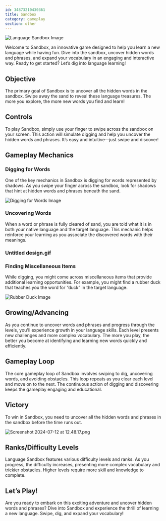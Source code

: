 ```yaml
---
id: 34873210430361
title: Sandbox
category: gameplay
section: other
---
```

![Language Sandbox Image](https://help.studycat.com/hc/article_attachments/34873193987353)

Welcome to Sandbox, an innovative game designed to help you learn a new language while having fun. Dive into the sandbox, uncover hidden words and phrases, and expand your vocabulary in an engaging and interactive way. Ready to get started? Let’s dig into language learning!

Objective
---------

The primary goal of Sandbox is to uncover all the hidden words in the sandbox. Swipe away the sand to reveal these language treasures. The more you explore, the more new words you find and learn!

Controls
--------

To play Sandbox, simply use your finger to swipe across the sandbox on your screen. This action will simulate digging and help you uncover the hidden words and phrases. It’s easy and intuitive—just swipe and discover!

Gameplay Mechanics
------------------

### Digging for Words

One of the key mechanics in Sandbox is digging for words represented by shadows. As you swipe your finger across the sandbox, look for shadows that hint at hidden words and phrases beneath the sand.

![Digging for Words Image](https://help.studycat.com/hc/article_attachments/34873193990169)

### Uncovering Words

When a word or phrase is fully cleared of sand, you are told what it is in both your native language and the target language. This mechanic helps reinforce your learning as you associate the discovered words with their meanings.

### Untitled design.gif

### Finding Miscellaneous Items

While digging, you might come across miscellaneous items that provide additional learning opportunities. For example, you might find a rubber duck that teaches you the word for “duck” in the target language.

![Rubber Duck Image](https://help.studycat.com/hc/article_attachments/34873210402585)

Growing/Advancing
-----------------

As you continue to uncover words and phrases and progress through the levels, you'll experience growth in your language skills. Each level presents new challenges and more complex vocabulary. The more you play, the better you become at identifying and learning new words quickly and efficiently.

Gameplay Loop
-------------

The core gameplay loop of Sandbox involves swiping to dig, uncovering words, and avoiding obstacles. This loop repeats as you clear each level and move on to the next. The continuous action of digging and discovering keeps the gameplay engaging and educational.

Victory
-------

To win in Sandbox, you need to uncover all the hidden words and phrases in the sandbox before the time runs out.

![Screenshot 2024-07-12 at 12.48.17.png](https://help.studycat.com/hc/article_attachments/34967564471577)

Ranks/Difficulty Levels
-----------------------

Language Sandbox features various difficulty levels and ranks. As you progress, the difficulty increases, presenting more complex vocabulary and trickier obstacles. Higher levels require more skill and knowledge to complete.

Let’s Play!
-----------

Are you ready to embark on this exciting adventure and uncover hidden words and phrases? Dive into Sandbox and experience the thrill of learning a new language. Swipe, dig, and expand your vocabulary!